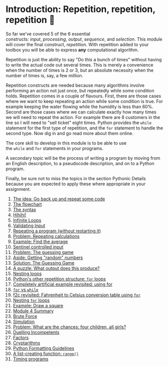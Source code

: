 # Introduction: Repetition, repetition, repetition 🔁

So far we've covered 5 of the 6 essential
constructs: *input*, *processing*, *output*, *sequence*,
and *selection*. This module will cover the final
construct, *repetition*. With repetition added to your toolbox you will
be able to express **any** computational algorithm.

Repetition is just the ability to say "Do this a bunch of times" without having to write the actual code out several times. This is merely a convenience when the number of times is 2 or 3, but an absolute necessity when the number of times is, say, a few million.

Repetition
constructs are needed because many algorithms involve performing an
action not just once, but repeatedly while some condition holds. Repetition comes in a couple of flavours. First, there are those cases where we want to keep repeating an action while some condition is true. For example keeping the water flowing while the humidity is less than 60%. Second are those cases where we can calculate exactly how many times we will need to repeat the action. For example there are 8 customers in the line so I will need to "sell ticket" eight times.  Python provides the `while` statement for the first type of repetition, and the `for` statement to handle the second type. Now dig in and go read more about them online.

The core skill to develop in this module is to be able to use
the `while` and `for` statements in your programs.

A secondary topic will be the process of writing a program by moving
from an English description, to a pseudocode description, and on to a
Python program.

Finally, be sure not to miss the topics in the section Pythonic Details
because you are expected to apply these where appropriate in your
assignment.


1. [The idea: Go back up and repeat some
    code](02-the-idea-go-back-up-and-repeat-some-code.md)
1. [The flowchart](03-the-flowchart.md)
1. [The syntax](04-the-syntax.md)
1. [Hihihi!](05-hihihi.md)
1. [Infinite Loops](06-infinite-loops.md)
1. [Validating Input](08-validating-input.md)
1. [Repeating a program (without restarting
    it)](10-repeating-a-program-without-restarting-it.md)
1. [Problem: Repeating calculations](12-problem-repeating-calculations.md)
1. [Example: Find the
    average](13-example-find-the-average.md)
1. [Sentinel controlled
    input](14-sentinel-controlled-input.md)
1. [Problem: The guessing
    game](15-problem-the-guessing-game.md)
1. [Aside: Getting "random"
    numbers](16-aside-getting-random-numbers.md)
1. [Solution: The Guessing
    Game](17-solution-the-guessing-game.md)
1. [A puzzle: What output does this
    produce?](18-a-puzzle-what-output-does-this-produce.md)
1. [Nesting loops](19-nesting-loops.md)
1. [Python's other repetition
    structure: `for` loops](20-pythons-other-repetition-structure-for-loops.md)
1. [Completely artificial example revisited: using
    for](21-completely-artificial-example-revisited-using-for.md)
1. [`for` vs `while`](22-for-vs-while.md)
1. [f2c revisited: Fahrenheit to Celsius conversion table
    using `for`](23-f2c-revisited-fahrenheit-to-celsius-conversion-table-using-for.md)
1. [Nesting `for` loops](24-nesting-for-loops.md)
1. [Example: Draw a
    square](25-example-draw-a-square.md)
1. [Module 4 Summary](26-module-4-summary.md)
1. [Brute Force](27-brute-force.md)
1. [Simulation](28-simulation.md)
1. [Problem: What are the chances: four children, all
    girls?](29-problem-what-are-the-chances-four-children-all-girls.md)
1. [Duelling
    Incompetents](30-duelling-incompetents.md)
1. [Factors](31-factors.md)
1. [Cryptarithms](32-cryptarithms.md)
1. [Python Formatting
    Guidelines](33-python-formatting-guidelines.md)
1. [A list-creating
    function: `range()`](34-a-list-creating-function-range.md)
1. [Timing programs](35-timing-programs.md)
